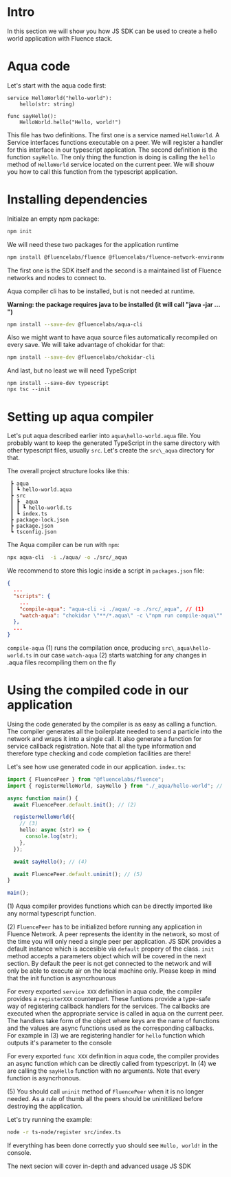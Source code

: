 # Intro

In this section we will show you how JS SDK can be used to create a hello world application with Fluence stack.

# Aqua code

Let's start with the aqua code first:

```
service HelloWorld("hello-world"):
    hello(str: string)

func sayHello():
    HelloWorld.hello("Hello, world!")
```

This file has two definitions. The first one is a service named `HelloWorld`. A Service interfaces functions executable on a peer. We will register a handler for this interface in our typescript application. The second definition is the function `sayHello`. The only thing the function is doing is calling the `hello` method of `HelloWorld` service located on the current peer. We will shouw you how to call this function from the typescript application.

# Installing dependencies

Initialze an empty npm package:

```bash
npm init
```

We will need these two packages for the application runtime

```bash
npm install @fluencelabs/fluence @fluencelabs/fluence-network-environment
```

The first one is the SDK itself and the second is a maintained list of Fluence networks and nodes to connect to.

Aqua compiler cli has to be installed, but is not needed at runtime.

**Warning: the package requires java to be installed \(it will call "java -jar ... "\)**

```bash
npm install --save-dev @fluencelabs/aqua-cli
```

Also we might want to have aqua source files automatically recompiled on every save. We will take advantage of chokidar for that:

```bash
npm install --save-dev @fluencelabs/chokidar-cli
```

And last, but no least we will need TypeScript

```
npm install --save-dev typescript
npx tsc --init
```

# Setting up aqua compiler

Let's put aqua described earlier into `aqua\hello-world.aqua` file. You probably want to keep the generated TypeScript in the same directory with other typescript files, usually `src`. Let's create the `src\_aqua` directory for that.

The overall project structure looks like this:

```text
 ┣ aqua
 ┃ ┗ hello-world.aqua
 ┣ src
 ┃ ┣ _aqua
 ┃ ┃ ┗ hello-world.ts
 ┃ ┗ index.ts
 ┣ package-lock.json
 ┣ package.json
 ┗ tsconfig.json
```

The Aqua compiler can be run with `npm`:

```bash
npx aqua-cli  -i ./aqua/ -o ./src/_aqua
```

We recommend to store this logic inside a script in `packages.json` file:

```json
{
  ...
  "scripts": {
    ...
    "compile-aqua": "aqua-cli -i ./aqua/ -o ./src/_aqua", // (1)
    "watch-aqua": "chokidar \"**/*.aqua\" -c \"npm run compile-aqua\"" // (2)
  },
  ...
}
```

`compile-aqua` (1) runs the compilation once, producing `src\_aqua\hello-world.ts` in our case
`watch-aqua` (2) starts watching for any changes in .aqua files recompiling them on the fly

# Using the compiled code in our application

Using the code generated by the compiler is as easy as calling a function. The compiler generates all the boilerplate needed to send a particle into the network and wraps it into a single call. It also generate a function for service callback registration. Note that all the type information and therefore type checking and code completion facilities are there!

Let's see how use generated code in our application. `index.ts`:

```typescript
import { FluencePeer } from "@fluencelabs/fluence";
import { registerHelloWorld, sayHello } from "./_aqua/hello-world"; // (1)

async function main() {
  await FluencePeer.default.init(); // (2)

  registerHelloWorld({
    // (3)
    hello: async (str) => {
      console.log(str);
    },
  });

  await sayHello(); // (4)

  await FluencePeer.default.uninit(); // (5)
}

main();
```

(1) Aqua compiler provides functions which can be directly imported like any normal typescript function.

(2) `FluencePeer` has to be initialized before running any application in Fluence Network. A peer represents the identity in the network, so most of the time you will only need a single peer per application. JS SDK provides a default instance which is accesible via `default` propery of the class. `init` method accepts a parameters object which will be covered in the next section. By default the peer is not get connected to the network and will only be able to execute air on the local machine only. Please keep in mind that the init function is asyncrhounous

For every exported `service XXX` definition in aqua code, the compiler provides a `registerXXX` counterpart. These funtions provide a type-safe way of registering callback handlers for the services. The callbacks are executed when the appropriate service is called in aqua on the current peer. The handlers take form of the object where keys are the name of functions and the values are async functions used as the corresponding callbacks. For example in (3) we are registering handler for `hello` function which outputs it's parameter to the console

For every exported `func XXX` definition in aqua code, the compiler provides an async function which can be directly called from typescripyt. In (4) we are calling the `sayHello` function with no arguments. Note that every function is asyncrhonous.

(5) You should call `uninit` method of `FluencePeer` when it is no longer needed. As a rule of thumb all the peers should be uninitilized before destroying the application.

Let's try running the example:

```bash
node -r ts-node/register src/index.ts
```

If everything has been done correctly yuo should see `Hello, world!` in the console.

The next secion will cover in-depth and advanced usage JS SDK
